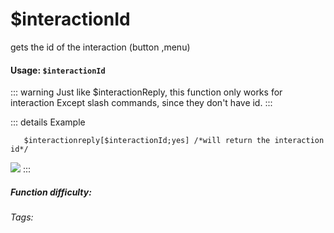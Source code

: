 # $interactionId
gets the id of the interaction (button ,menu)

#### Usage: `$interactionId`

::: warning Just like $interactionReply, this function only works for interaction
Except slash commands, since they don't have id.
:::

::: details Example
```
   $interactionreply[$interactionId;yes] /*will return the interaction id*/
```
![](https://cdn.discordapp.com/attachments/914682255346118687/937866562159935518/unknown.jpeg)
:::


##### Function difficulty: <Badge type="tip" text="Easy" vertical="middle" /> 
###### Tags: <Badge type="tip" text="interaction" vertical="middle" /> <Badge type="tip" text="id" vertical="middle" /> <Badge type="tip" text="button" vertical="middle" /> <Badge type="tip" text="menu" vertical="middle" /> <Badge type="tip" text="reply" vertical="middle" />

